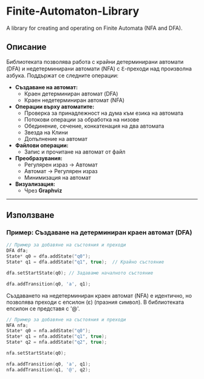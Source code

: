# Finite-Automaton-Library
A library for creating and operating on Finite Automata (NFA and DFA).

## Описание
Библиотеката позволява работа с крайни детерминирани автомати (DFA) и недетерминирани автомати (NFA) с ℇ-преходи над произволна азбука. Поддържат се следните операции:

- **Създаване на автомат:**
  - Краен детерминиран автомат (DFA)
  - Краен недетерминиран автомат (NFA)
- **Операции върху автоматите:**
  - Проверка за принадлежност на дума към езика на автомата
  - Потокови операции за обработка на низове
  - Обединение, сечение, конкатенация на два автомата
  - Звезда на Клини
  - Допълнение на автомат
- **Файлови операции:**
  - Запис и прочитане на автомат от файл
- **Преобразувания:**
  - Регулярен израз → Автомат
  - Автомат → Регулярен израз
  - Минимизация на автомат
- **Визуализация:**
  - Чрез **Graphviz**

---

## Използване

### Пример: Създаване на детерминиран краен автомат (DFA)
```c
// Пример за добавяне на състояния и преходи
DFA dfa;
State* q0 = dfa.addState("q0");
State* q1 = dfa.addState("q1", true);  // Крайно състояние

dfa.setStartState(q0); // Задаваме началното състояние

dfa.addTransition(q0, 'a', q1);
```

Създаването на недетерминиран краен автомат (NFA) е идентично, но позволява преходи с епсилон (ε) (празния символ). В библиотеката епсилон се представя с '@'.
```cpp
// Пример за добавяне на състояния и преходи
NFA nfa;
State* q0 = nfa.addState("q0");
State* q1 = nfa.addState("q1", true);
State* q2 = nfa.addState("q2", true);

nfa.setStartState(q0);

nfa.addTransition(q0, 'a', q1);
nfa.addTransition(q1, '@', q2);
```


